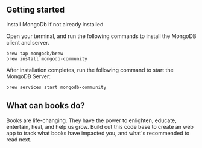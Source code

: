 ## Getting started

Install MongoDb if not already installed

Open your terminal, and run the following commands to install the MongoDB client and server.

```
brew tap mongodb/brew
brew install mongodb-community
```

After installation completes, run the following command to start the MongoDB Server:
```
brew services start mongodb-community
```

## What can books do?

Books are life-changing. They have the power to enlighten, educate, entertain, heal, and help us grow. Build out this code base to create an web app to track what books have impacted you, and what's recommended to read next.

